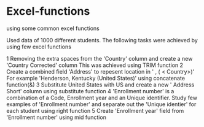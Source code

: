 # Excel-functions
using some common excel functions 

Used data of 1000 different students. The following tasks were achieved by using few excel functions	
	
1	Removing the extra spaces from the 'Country' column and create a new 'Country Corrected' column
This was achieved using TRIM function
2	Create a combined field 'Address' to repesent location in ' <City> , <State> ( < Country>)' For example 'Henderson, Kentucky (United States)'
  using concatenate function(&)
3	Substitute United States with US and create a new ' Address Short' column
  using substitute function
4	'Enrollment number' is a combination of a Code, Enrollment year and an Unique identifier. Study few examples of 'Enrollment number' and separate out the 'Unique identier' for each student 
  using right function
5	Create 'Enrollment year' field from 'Enrollment number'
using mid function
